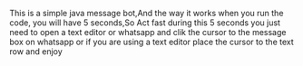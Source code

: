 This is a simple java message bot,And the way it works when you run the code, you will have 5 seconds,So Act fast during this 5 seconds you just need to open a text editor or whatsapp and clik the cursor to the message box on whatsapp or if you are using a text editor place the cursor to the text row and enjoy 
